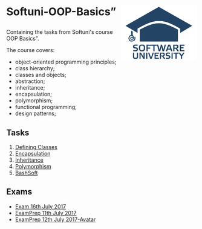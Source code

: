 # <p align="left">Softuni-OOP-Basics”<a href="https://softuni.bg/"><img src="https://raw.githubusercontent.com/gaydov/Softuni-Programming-Fundamentals/master/Exams/Sample-Exam-II-June-2016/SoftUniAirline/img/softuniLogo.PNG" alt="Softuni logo" width="200" align="right"></a><p>

Containing the tasks from Softuni's course OOP Basics”.

The course covers:

- object-oriented programming principles;
- class hierarchy;
- classes and objects;
- abstraction;
- inheritance;
- encapsulation;
- polymorphism;
- functional programming;
- design patterns;


## Tasks

1. [Defining Classes](https://github.com/gaydov/Softuni-OOP-Basics/tree/master/1DefiningClasses)
2. [Encapsulation](https://github.com/gaydov/Softuni-OOP-Basics/tree/master/2Encapsulation)
3. [Inheritance](https://github.com/gaydov/Softuni-OOP-Basics/tree/master/3Inheritance)
4. [Polymorphism](https://github.com/gaydov/Softuni-OOP-Basics/tree/master/4Polymorphism)
5. [BashSoft](https://github.com/gaydov/Softuni-OOP-Basics/tree/master/BashSoft)

## Exams

* [Exam 16th July 2017](https://github.com/gaydov/Softuni-OOP-Basics/tree/master/Exams/Exam-16th-July-2017)
* [ExamPrep 11th July 2017](https://github.com/gaydov/Softuni-OOP-Basics/tree/master/Exams/ExamPrep-11th-July-2017)
* [ExamPrep 12th July 2017-Avatar](https://github.com/gaydov/Softuni-OOP-Basics/tree/master/Exams/ExamPrep-12th-July-2017-Avatar)
